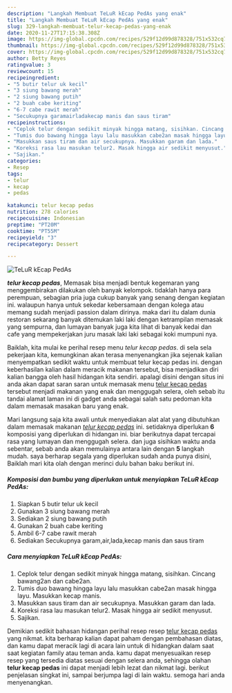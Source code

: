 ```yaml
---
description: "Langkah Membuat TeLuR kEcap PedAs yang enak"
title: "Langkah Membuat TeLuR kEcap PedAs yang enak"
slug: 329-langkah-membuat-telur-kecap-pedas-yang-enak
date: 2020-11-27T17:15:38.308Z
image: https://img-global.cpcdn.com/recipes/529f12d99d878328/751x532cq70/telur-kecap-pedas-foto-resep-utama.jpg
thumbnail: https://img-global.cpcdn.com/recipes/529f12d99d878328/751x532cq70/telur-kecap-pedas-foto-resep-utama.jpg
cover: https://img-global.cpcdn.com/recipes/529f12d99d878328/751x532cq70/telur-kecap-pedas-foto-resep-utama.jpg
author: Betty Reyes
ratingvalue: 3
reviewcount: 15
recipeingredient:
- "5 butir telur uk kecil"
- "3 siung bawang merah"
- "2 siung bawang putih"
- "2 buah cabe keriting"
- "6-7 cabe rawit merah"
- "Secukupnya garamairladakecap manis dan saus tiram"
recipeinstructions:
- "Ceplok telur dengan sedikit minyak hingga matang, sisihkan. Cincang bawang2an dan cabe2an."
- "Tumis duo bawang hingga layu lalu masukkan cabe2an masak hingga layu. Masukkan kecap manis."
- "Masukkan saus tiram dan air secukupnya. Masukkan garam dan lada."
- "Koreksi rasa lau masukan telur2. Masak hingga air sedikit menyusut."
- "Sajikan."
categories:
- Resep
tags:
- telur
- kecap
- pedas

katakunci: telur kecap pedas 
nutrition: 278 calories
recipecuisine: Indonesian
preptime: "PT20M"
cooktime: "PT55M"
recipeyield: "3"
recipecategory: Dessert

---
```



![TeLuR kEcap PedAs](https://img-global.cpcdn.com/recipes/529f12d99d878328/751x532cq70/telur-kecap-pedas-foto-resep-utama.jpg)

<b><i>telur kecap pedas</i></b>, Memasak bisa menjadi bentuk kegemaran yang menggembirakan dilakukan oleh banyak kelompok. tidaklah hanya para perempuan, sebagian pria juga cukup banyak yang senang dengan kegiatan ini. walaupun hanya untuk sekedar kebersamaan dengan kolega atau memang sudah menjadi passion dalam dirinya. maka dari itu dalam dunia restoran sekarang banyak ditemukan laki laki dengan ketrampilan memasak yang sempurna, dan lumayan banyak juga kita lihat di banyak kedai dan cafe yang mempekerjakan juru masak laki laki sebagai koki mumpuni nya.

Baiklah, kita mulai ke perihal resep menu <i>telur kecap pedas</i>. di sela sela pekerjaan kita, kemungkinan akan terasa menyenangkan jika sejenak kalian menyempatkan sedikit waktu untuk membuat telur kecap pedas ini. dengan keberhasilan kalian dalam meracik makanan tersebut, bisa menjadikan diri kalian bangga oleh hasil hidangan kita sendiri. apalagi disini dengan situs ini anda akan dapat saran saran untuk memasak menu <u>telur kecap pedas</u> tersebut menjadi makanan yang enak dan menggugah selera, oleh sebab itu tandai alamat laman ini di gadget anda sebagai salah satu pedoman kita dalam memasak masakan baru yang enak.




Mari langsung saja kita awali untuk menyediakan alat alat yang dibutuhkan dalam memasak makanan <u><i>telur kecap pedas</i></u> ini. setidaknya diperlukan <b>6</b> komposisi yang diperlukan di hidangan ini. biar berikutnya dapat tercapai rasa yang lumayan dan menggugah selera. dan juga sisihkan waktu anda sebentar, sebab anda akan memulainya antara lain dengan <b>5</b> langkah mudah. saya berharap segala yang diperlukan sudah anda punya disini, Baiklah mari kita olah dengan merinci dulu bahan baku berikut ini.

<!--inarticleads1-->

##### Komposisi dan bumbu yang diperlukan untuk menyiapkan TeLuR kEcap PedAs:

1. Siapkan 5 butir telur uk kecil
1. Gunakan 3 siung bawang merah
1. Sediakan 2 siung bawang putih
1. Gunakan 2 buah cabe keriting
1. Ambil 6-7 cabe rawit merah
1. Sediakan Secukupnya garam,air,lada,kecap manis dan saus tiram




<!--inarticleads2-->

##### Cara menyiapkan TeLuR kEcap PedAs:

1. Ceplok telur dengan sedikit minyak hingga matang, sisihkan. Cincang bawang2an dan cabe2an.
1. Tumis duo bawang hingga layu lalu masukkan cabe2an masak hingga layu. Masukkan kecap manis.
1. Masukkan saus tiram dan air secukupnya. Masukkan garam dan lada.
1. Koreksi rasa lau masukan telur2. Masak hingga air sedikit menyusut.
1. Sajikan.




Demikian sedikit bahasan hidangan perihal resep resep <u>telur kecap pedas</u> yang nikmat. kita berharap kalian dapat paham dengan pembahasan diatas, dan kamu dapat meracik lagi di acara lain untuk di hidangkan dalam saat saat kegiatan family atau teman anda. kamu dapat menyesuaikan resep resep yang tersedia diatas sesuai dengan selera anda, sehingga olahan <b>telur kecap pedas</b> ini dapat menjadi lebih lezat dan nikmat lagi. berikut penjelasan singkat ini, sampai berjumpa lagi di lain waktu. semoga hari anda menyenangkan.
